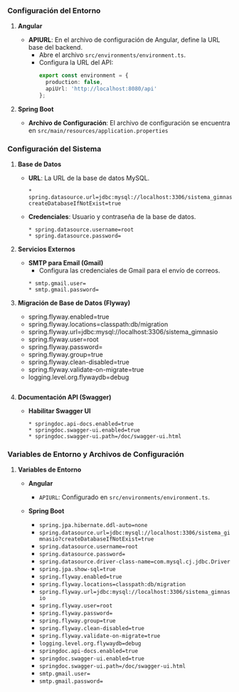 ### Configuración del Entorno

1. **Angular**
   - **APIURL**: En el archivo de configuración de Angular, define la URL base del backend.
     - Abre el archivo `src/environments/environment.ts`.
     - Configura la URL del API:
       ```typescript
       export const environment = {
         production: false,
         apiUrl: 'http://localhost:8080/api'
       };
       ```

2. **Spring Boot**
   - **Archivo de Configuración**: El archivo de configuración se encuentra en `src/main/resources/application.properties`

### Configuración del Sistema

1. **Base de Datos**
   - **URL**: La URL de la base de datos MySQL.
     ```properties
     * spring.datasource.url=jdbc:mysql://localhost:3306/sistema_gimnasio?createDatabaseIfNotExist=true
     ```
   - **Credenciales**: Usuario y contraseña de la base de datos.
     ```properties
     * spring.datasource.username=root
     * spring.datasource.password=
     ```

2. **Servicios Externos**
   - **SMTP para Email (Gmail)**
     - Configura las credenciales de Gmail para el envío de correos.
     ```properties
     * smtp.gmail.user=
     * smtp.gmail.password=
     ```

3. **Migración de Base de Datos (Flyway)**
     * spring.flyway.enabled=true
     * spring.flyway.locations=classpath:db/migration
     * spring.flyway.url=jdbc:mysql://localhost:3306/sistema_gimnasio
     * spring.flyway.user=root
     * spring.flyway.password=
     * spring.flyway.group=true
     * spring.flyway.clean-disabled=true
     * spring.flyway.validate-on-migrate=true
     * logging.level.org.flywaydb=debug
     ```

4. **Documentación API (Swagger)**
   - **Habilitar Swagger UI**
     ```properties
     * springdoc.api-docs.enabled=true
     * springdoc.swagger-ui.enabled=true
     * springdoc.swagger-ui.path=/doc/swagger-ui.html
     ```

### Variables de Entorno y Archivos de Configuración

1. **Variables de Entorno**
   - **Angular**
     - `APIURL`: Configurado en `src/environments/environment.ts`.

   - **Spring Boot**
     - `spring.jpa.hibernate.ddl-auto=none`
     - `spring.datasource.url=jdbc:mysql://localhost:3306/sistema_gimnasio?createDatabaseIfNotExist=true`
     - `spring.datasource.username=root`
     - `spring.datasource.password=`
     - `spring.datasource.driver-class-name=com.mysql.cj.jdbc.Driver`
     - `spring.jpa.show-sql=true`
     - `spring.flyway.enabled=true`
     - `spring.flyway.locations=classpath:db/migration`
     - `spring.flyway.url=jdbc:mysql://localhost:3306/sistema_gimnasio`
     - `spring.flyway.user=root`
     - `spring.flyway.password=`
     - `spring.flyway.group=true`
     - `spring.flyway.clean-disabled=true`
     - `spring.flyway.validate-on-migrate=true`
     - `logging.level.org.flywaydb=debug`
     - `springdoc.api-docs.enabled=true`
     - `springdoc.swagger-ui.enabled=true`
     - `springdoc.swagger-ui.path=/doc/swagger-ui.html`
     - `smtp.gmail.user=`
     - `smtp.gmail.password=`
